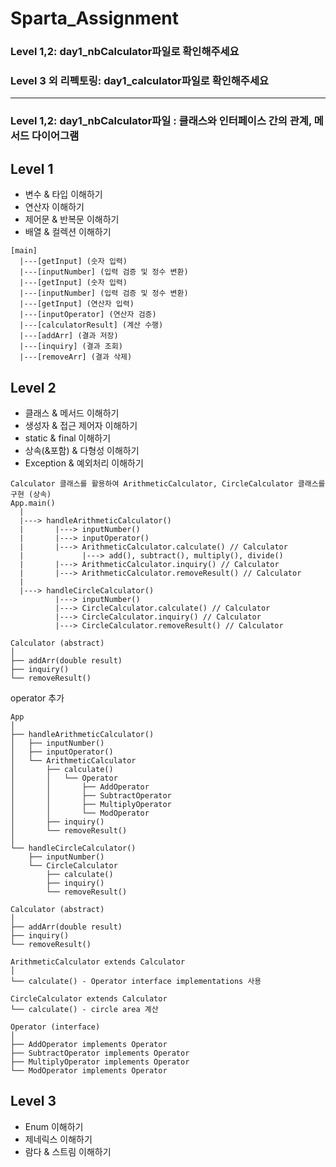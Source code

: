 # Sparta_Assignment
### Level 1,2: day1_nbCalculator파일로 확인해주세요

### Level 3 외 리펙토링:  day1_calculator파일로 확인해주세요

---
### Level 1,2: day1_nbCalculator파일 : 클래스와 인터페이스 간의 관계, 메서드 다이어그램

## Level 1 
- 변수 & 타입 이해하기
- 연산자 이해하기
- 제어문 & 반복문 이해하기
- 배열 & 컬렉션 이해하기
```
[main]
  |---[getInput] (숫자 입력)
  |---[inputNumber] (입력 검증 및 정수 변환)
  |---[getInput] (숫자 입력)
  |---[inputNumber] (입력 검증 및 정수 변환)
  |---[getInput] (연산자 입력)
  |---[inputOperator] (연산자 검증)
  |---[calculatorResult] (계산 수행)
  |---[addArr] (결과 저장)
  |---[inquiry] (결과 조회)
  |---[removeArr] (결과 삭제)
```


## Level 2

- 클래스 & 메서드 이해하기
- 생성자 & 접근 제어자 이해하기
- static & final 이해하기
- 상속(&포함) & 다형성 이해하기
- Exception & 예외처리 이해하기
  
```
Calculator 클래스를 활용하여 ArithmeticCalculator, CircleCalculator 클래스를 구현 (상속)
App.main()
  |
  |---> handleArithmeticCalculator()
  |       |---> inputNumber()
  |       |---> inputOperator()
  |       |---> ArithmeticCalculator.calculate() // Calculator
  |             |---> add(), subtract(), multiply(), divide()
  |       |---> ArithmeticCalculator.inquiry() // Calculator
  |       |---> ArithmeticCalculator.removeResult() // Calculator
  |
  |---> handleCircleCalculator()
          |---> inputNumber() 
          |---> CircleCalculator.calculate() // Calculator
          |---> CircleCalculator.inquiry() // Calculator
          |---> CircleCalculator.removeResult() // Calculator

Calculator (abstract)
│
├── addArr(double result)
├── inquiry()
└── removeResult()
```
operator 추가
```
App
│
├── handleArithmeticCalculator()
│   ├── inputNumber()
│   ├── inputOperator()
│   └── ArithmeticCalculator
│       ├── calculate()
│       │   └── Operator
│       │       ├── AddOperator
│       │       ├── SubtractOperator
│       │       ├── MultiplyOperator
│       │       └── ModOperator
│       ├── inquiry()
│       └── removeResult()
│
└── handleCircleCalculator()
    ├── inputNumber()
    └── CircleCalculator
        ├── calculate()
        ├── inquiry()
        └── removeResult()

Calculator (abstract)
│
├── addArr(double result)
├── inquiry()
└── removeResult()

ArithmeticCalculator extends Calculator
│
└── calculate() - Operator interface implementations 사용

CircleCalculator extends Calculator
└── calculate() - circle area 계산

Operator (interface)
│
├── AddOperator implements Operator
├── SubtractOperator implements Operator
├── MultiplyOperator implements Operator
└── ModOperator implements Operator

```

## Level 3

- Enum 이해하기
- 제네릭스 이해하기
- 람다 & 스트림 이해하기

```

```


